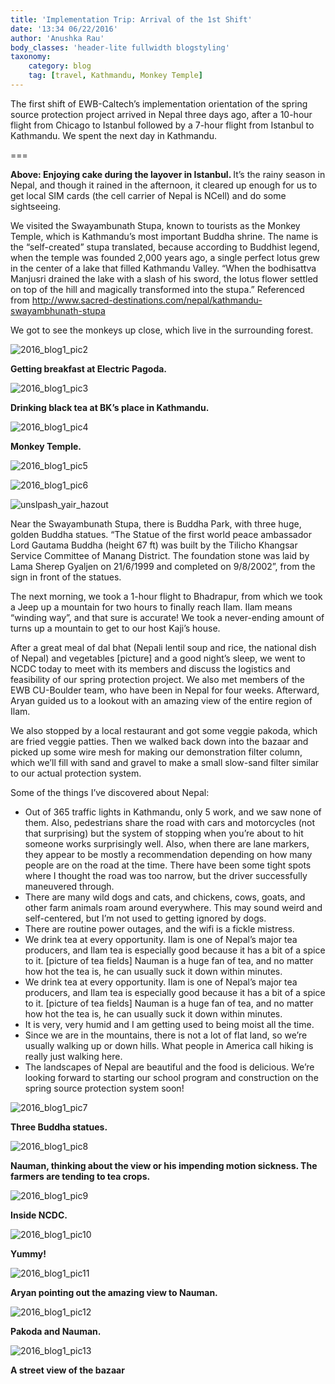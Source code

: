 ```yaml
---
title: 'Implementation Trip: Arrival of the 1st Shift'
date: '13:34 06/22/2016'
author: 'Anushka Rau'
body_classes: 'header-lite fullwidth blogstyling'
taxonomy:
    category: blog
    tag: [travel, Kathmandu, Monkey Temple]
---
```


The first shift of EWB-Caltech’s implementation orientation of the spring source protection project arrived in Nepal three days ago, after a 10-hour flight from Chicago to Istanbul followed by a 7-hour flight from Istanbul to Kathmandu. We spent the next day in Kathmandu.

===

<b> Above: Enjoying cake during the layover in Istanbul. </b>
 It’s the rainy season in Nepal, and though it rained in the afternoon, it cleared up enough for us to get local SIM cards (the cell carrier of Nepal is NCell) and do some sightseeing.

We visited the Swayambunath Stupa, known to tourists as the Monkey Temple, which is Kathmandu’s most important Buddha shrine. The name is the “self-created” stupa translated, because according to Buddhist legend, when the temple was founded 2,000 years ago, a single perfect lotus grew in the center of a lake that filled Kathmandu Valley. “When the bodhisattva Manjusri drained the lake with a slash of his sword, the lotus flower settled on top of the hill and magically transformed into the stupa.” Referenced from http://www.sacred-destinations.com/nepal/kathmandu-swayambhunath-stupa

We got to see the monkeys up close, which live in the surrounding forest.

![2016_blog1_pic2](2016_blog1_pic2.png)

<b> Getting breakfast at Electric Pagoda. </b>

![2016_blog1_pic3](2016_blog1_pic3.png)

<b>Drinking black tea at BK’s place in Kathmandu. </b>

![2016_blog1_pic4](2016_blog1_pic4.png)

<b>Monkey Temple.</b>

![2016_blog1_pic5](2016_blog1_pic5.png)

![2016_blog1_pic6](2016_blog1_pic6.png)

![unslpash_yair_hazout](unslpash_yair_hazout.jpg)

Near the Swayambunath Stupa, there is Buddha Park, with three huge, golden Buddha statues. “The Statue of the first world peace ambassador Lord Gautama Buddha (height 67 ft) was built by the Tilicho Khangsar Service Committee of Manang District. The foundation stone was laid by Lama Sherep Gyaljen on 21/6/1999 and completed on 9/8/2002”, from the sign in front of the statues.

The next morning, we took a 1-hour flight to Bhadrapur, from which we took a Jeep up a mountain for two hours to finally reach Ilam. Ilam means “winding way”, and that sure is accurate! We took a never-ending amount of turns up a mountain to get to our host Kaji’s house.

After a great meal of dal bhat (Nepali lentil soup and rice, the national dish of Nepal) and vegetables [picture] and a good night’s sleep, we went to NCDC today to meet with its members and discuss the logistics and feasibility of our spring protection project. We also met members of the EWB CU-Boulder team, who have been in Nepal for four weeks. Afterward, Aryan guided us to a lookout with an amazing view of the entire region of Ilam.

We also stopped by a local restaurant and got some veggie pakoda, which are fried veggie patties. Then we walked back down into the bazaar and picked up some wire mesh for making our demonstration filter column, which we’ll fill with sand and gravel to make a small slow-sand filter similar to our actual protection system.

Some of the things I’ve discovered about Nepal:

- Out of 365 traffic lights in Kathmandu, only 5 work, and we saw none of them. Also, pedestrians share the road with cars and motorcycles (not that surprising) but the system of stopping when you’re about to hit someone works surprisingly well. Also, when there are lane markers, they appear to be mostly a recommendation depending on how many people are on the road at the time. There have been some tight spots where I thought the road was too narrow, but the driver successfully maneuvered through.
- There are many wild dogs and cats, and chickens, cows, goats, and other farm animals roam around everywhere. This may sound weird and self-centered, but I’m not used to getting ignored by dogs.
- There are routine power outages, and the wifi is a fickle mistress.
- We drink tea at every opportunity. Ilam is one of Nepal’s major tea producers, and Ilam tea is especially good because it has a bit of a spice to it. [picture of tea fields] Nauman is a huge fan of tea, and no matter how hot the tea is, he can usually suck it down within minutes.
- We drink tea at every opportunity. Ilam is one of Nepal’s major tea producers, and Ilam tea is especially good because it has a bit of a spice to it. [picture of tea fields] Nauman is a huge fan of tea, and no matter how hot the tea is, he can usually suck it down within minutes.
- It is very, very humid and I am getting used to being moist all the time.
- Since we are in the mountains, there is not a lot of flat land, so we’re usually walking up or down hills. What people in America call hiking is really just walking here.
- The landscapes of Nepal are beautiful and the food is delicious. We’re looking forward to starting our school program and construction on the spring source protection system soon!

![2016_blog1_pic7](2016_blog1_pic7.png)

<b>Three Buddha statues. </b>

![2016_blog1_pic8](2016_blog1_pic8.png)

<b>Nauman, thinking about the view or his impending motion sickness. The farmers are tending to tea crops. </b>

![2016_blog1_pic9](2016_blog1_pic9.png)

<b>Inside NCDC.</b>

![2016_blog1_pic10](2016_blog1_pic10.png)

<b>Yummy!</b>

![2016_blog1_pic11](2016_blog1_pic11.png)

<b>Aryan pointing out the amazing view to Nauman.</b>

![2016_blog1_pic12](2016_blog1_pic12.png)

<b>Pakoda and Nauman.</b>

![2016_blog1_pic13](2016_blog1_pic13.png)

<b> A street view of the bazaar </b>
